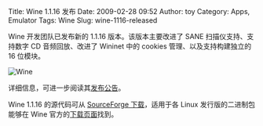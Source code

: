 Title: Wine 1.1.16 发布
Date: 2009-02-28 09:52
Author: toy
Category: Apps, Emulator
Tags: Wine
Slug: wine-1116-released

Wine 开发团队已发布新的 1.1.16 版本。该版本主要改进了 SANE
扫描仪支持、支持数字 CD 音频回放、改进了 Wininet 中的 cookies
管理、以及支持构建独立的 16 位模块。

![Wine](http://i.linuxtoy.org/i/2007/04/winehq.png)

详细信息，可进一步阅读其[发布公告](http://www.winehq.org/news/2009022701)。

Wine 1.1.16 的源代码可从 [SourceForge
下载](http://prdownloads.sourceforge.net/wine/wine-1.1.16.tar.bz2)，适用于各
Linux 发行版的二进制包能够在 Wine
官方的[下载页面](http://www.winehq.org/download)找到。
